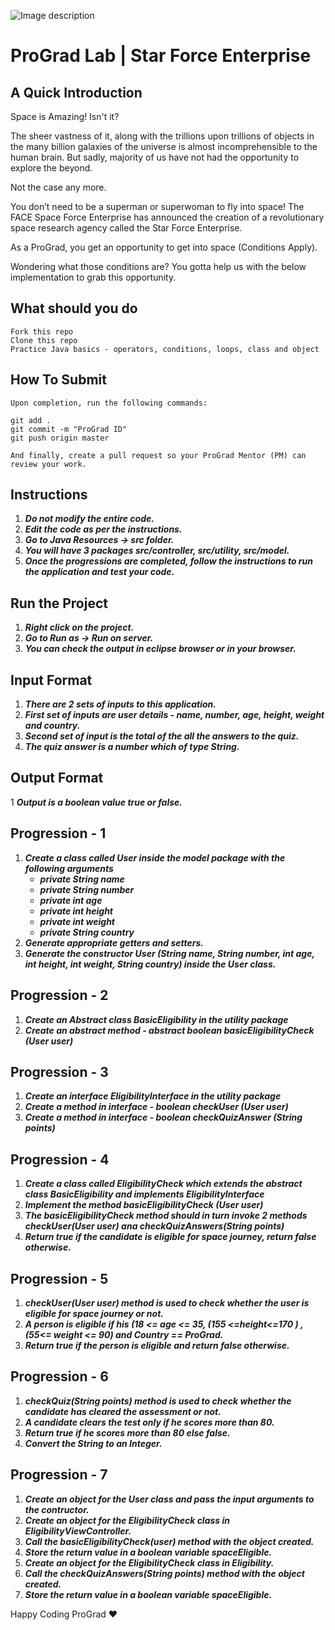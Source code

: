 ![Image description](https://i1.faceprep.in/ProGrad/face-logo-resized.png)

# ProGrad Lab | Star Force Enterprise

## A Quick Introduction

Space is Amazing! Isn't it?

The sheer vastness of it, along with the trillions upon trillions of objects in the many billion galaxies of the universe is almost incomprehensible to the human brain. But sadly, majority of us have not had the opportunity to explore the beyond. 

Not the case any more.

You don’t need to be a superman or superwoman to fly into space! The FACE Space Force Enterprise has announced the creation of a revolutionary space research agency called the Star Force Enterprise.

As a ProGrad, you get an opportunity to get into space (Conditions Apply).

Wondering what those conditions are? You gotta help us with the below implementation to grab this opportunity.

## What should you do
```
Fork this repo
Clone this repo
Practice Java basics - operators, conditions, loops, class and object
```

## How To Submit
```
Upon completion, run the following commands:

git add .
git commit -m "ProGrad ID"
git push origin master

And finally, create a pull request so your ProGrad Mentor (PM) can review your work.
```

## Instructions

1. ***Do not modify the entire code.***
2. ***Edit the code as per the instructions.***
3. ***Go to Java Resources -> src folder.***
4. ***You will have 3 packages src/controller, src/utility, src/model.***
5. ***Once the progressions are completed, follow the instructions to run the application and test your code.***
 
## Run the Project
1. ***Right click on the project.***
2. ***Go to Run as -> Run on server.***
3. ***You can check the output in eclipse browser or in your browser.***

## Input Format
1. ***There are 2 sets of inputs to this application.***
2. ***First set of inputs are user details - name, number, age, height, weight and country.***
3. ***Second set of input is the total of the all the answers to the quiz.***
4. ***The quiz answer is a number which of type String.***


## Output Format
1 ***Output is a boolean value true or false.***


## Progression - 1 
1. ***Create a class called User inside the model package with the following arguments***
   - ***private String name***
   - ***private String number***
   - ***private int age***
   - ***private int height***
   - ***private int weight***
   - ***private String country***
2. ***Generate appropriate getters and setters.***
3. ***Generate the constructor User (String name, String number, int age, int height, int weight, String country) inside the User class.***

## Progression - 2
1. ***Create an Abstract class BasicEligibility in the utility package***
2. ***Create an abstract method - abstract boolean basicEligibilityCheck (User user)***

## Progression - 3
1. ***Create an interface EligibilityInterface in the utility package***
2. ***Create a method in interface - boolean checkUser (User user)***
3. ***Create a method in interface - boolean checkQuizAnswer (String points)***

## Progression - 4
1. ***Create a class called EligibilityCheck which extends the abstract class BasicEligibility and implements EligibilityInterface***
2. ***Implement the method basicEligibilityCheck (User user)***
3. ***The basicEligibilityCheck method should in turn invoke 2 methods checkUser(User user) ana checkQuizAnswers(String points)***
4. ***Return true if the candidate is eligible for space journey, return false otherwise.***

## Progression - 5
1. ***checkUser(User user) method is used to check whether the user is eligible for space journey or not.***
2. ***A person is eligible if his (18 <= age <= 35, (155 <=height<=170 ) , (55<= weight <= 90) and Country == ProGrad.***
3. ***Return true if the person is eligible and return false otherwise.***

## Progression - 6
1. ***checkQuiz(String points) method is used to check whether the candidate has cleared the assessment or not.***
2. ***A candidate clears the test only if he scores more than 80.***
3. ***Return true if he scores more than 80 else false.***
4. ***Convert the String to an Integer.***

## Progression - 7
1. ***Create an object for the User class and pass the input arguments to the contructor.***
2. ***Create an object for the EligibilityCheck class in EligibilityViewController.***
3. ***Call the basicEligibilityCheck(user) method with the object created.***
4. ***Store the return value in a boolean variable spaceEligible.***
5. ***Create an object for the EligibilityCheck class in Eligibility.***
3. ***Call the checkQuizAnswers(String points) method with the object created.***
4. ***Store the return value in a boolean variable spaceEligible.***


Happy Coding ProGrad ❤️
